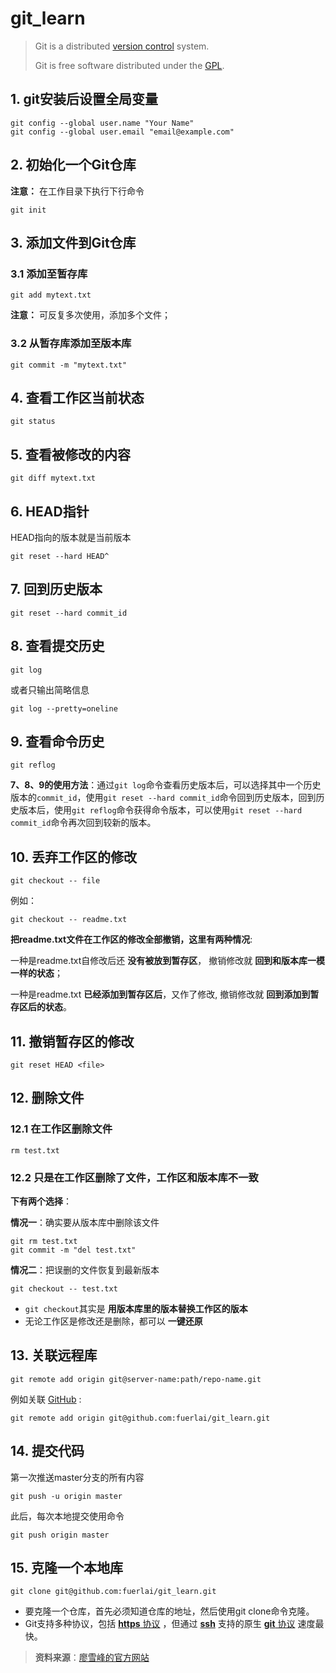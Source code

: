 # git_learn

> Git is a distributed [version control](https://en.wikipedia.org/wiki/Version_control) system.
>
> Git is free software distributed under the [GPL](https://baike.baidu.com/item/GPL/2357903).

## 1. git安装后设置全局变量

```git
git config --global user.name "Your Name"
git config --global user.email "email@example.com"
```

## 2. 初始化一个Git仓库

**注意：** 在工作目录下执行下行命令

```git
git init
```

## 3. 添加文件到Git仓库

### 3.1 添加至暂存库

```git
git add mytext.txt
```

**注意：** 可反复多次使用，添加多个文件；

### 3.2 从暂存库添加至版本库

```git
git commit -m "mytext.txt"
```

## 4. 查看工作区当前状态

```git
git status
```

## 5. 查看被修改的内容

```git
git diff mytext.txt
```

## 6. HEAD指针

HEAD指向的版本就是当前版本

```git
git reset --hard HEAD^
```

## 7. 回到历史版本

```git
git reset --hard commit_id
```

## 8. 查看提交历史

```git
git log
```

或者只输出简略信息

```git
git log --pretty=oneline
```

## 9. 查看命令历史

```git
git reflog
```

**7、8、9的使用方法**：通过```git log```命令查看历史版本后，可以选择其中一个历史版本的```commit_id```，使用```git reset --hard commit_id```命令回到历史版本，回到历史版本后，使用```git reflog```命令获得命令版本，可以使用```git reset --hard commit_id```命令再次回到较新的版本。

## 10. 丢弃工作区的修改

```git
git checkout -- file
```

例如：

```git
git checkout -- readme.txt
```

**把readme.txt文件在工作区的修改全部撤销，这里有两种情况**:

一种是readme.txt自修改后还 **没有被放到暂存区**，
撤销修改就 **回到和版本库一模一样的状态**；

一种是readme.txt **已经添加到暂存区后**，又作了修改,
撤销修改就 **回到添加到暂存区后的状态**。

## 11. 撤销暂存区的修改

```git
git reset HEAD <file>
```

## 12. 删除文件

### 12.1 在工作区删除文件

```git
rm test.txt
```

### 12.2 只是在工作区删除了文件，工作区和版本库不一致

**下有两个选择**：

**情况一**：确实要从版本库中删除该文件

```git
git rm test.txt
git commit -m "del test.txt"
```

**情况二**：把误删的文件恢复到最新版本

```git
git checkout -- test.txt
```

* ```git checkout```其实是 **用版本库里的版本替换工作区的版本**
* 无论工作区是修改还是删除，都可以 **一键还原**

## 13. 关联远程库

```git
git remote add origin git@server-name:path/repo-name.git
```

例如关联 [GitHub](https://github.com/) :

```git
git remote add origin git@github.com:fuerlai/git_learn.git
```

## 14. 提交代码

第一次推送master分支的所有内容

```git
git push -u origin master
```

此后，每次本地提交使用命令

```git
git push origin master
```

## 15. 克隆一个本地库

```git
git clone git@github.com:fuerlai/git_learn.git
```

* 要克隆一个仓库，首先必须知道仓库的地址，然后使用git clone命令克隆。
* Git支持多种协议，包括 [**https** 协议](https://en.wikipedia.org/wiki/HTTPS) ，但通过 [**ssh**](https://zh.wikipedia.org/wiki/Secure_Shell) 支持的原生 [**git** 协议](https://git-scm.com/book/zh/v1/%E6%9C%8D%E5%8A%A1%E5%99%A8%E4%B8%8A%E7%9A%84-Git-%E5%8D%8F%E8%AE%AE) 速度最快。

> **资料来源**：[廖雪峰的官方网站](https://www.liaoxuefeng.com/wiki/0013739516305929606dd18361248578c67b8067c8c017b000)